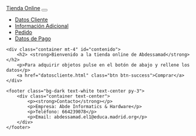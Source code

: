 <!DOCTYPE html>
<html lang="es">
<head>
    <meta charset="utf-8">
    <meta name="viewport" content="width=device-width, initial-scale=1">
    <link href="https://cdn.jsdelivr.net/npm/bootstrap@5.3.3/dist/css/bootstrap.min.css" rel="stylesheet">
    <script src="https://cdn.jsdelivr.net/npm/bootstrap@5.3.3/dist/js/bootstrap.bundle.min.js"></script>
    <link rel="stylesheet" href="index.css">
</head>
<body>
    <nav class="navbar navbar-expand-lg navbar-dark bg-dark">
        <div class="container">
            <a class="navbar-brand" href="#">Tienda Online</a>
            <button class="navbar-toggler" type="button" data-bs-toggle="collapse" data-bs-target="#navbarNav">
                <span class="navbar-toggler-icon"></span>
            </button>
            <div class="collapse navbar-collapse" id="navbarNav">
                <ul class="navbar-nav">
                    <li class="nav-item"><a class="nav-link disabled" id="cliente-tab" href="datosCliente.html">Datos Cliente</a></li>
                    <li class="nav-item"><a class="nav-link disabled" id="adicional-tab" href="infoadicional.html">Información Adicional</a></li>
                    <li class="nav-item"><a class="nav-link disabled" id="pedido-tab" href="pedido.html">Pedido</a></li>
                    <li class="nav-item"><a class="nav-link disabled" id="pago-tab" href="datospago.html">Datos de Pago</a></li>
                </ul>
            </div>
        </div>
    </nav>

    <div class="container mt-4" id="contenido">
        <h2> <strong>Bienvenido a la tienda online de Abdessamad</strong></h2> 
        <p>Para adquirir objetos pulse en el botón de abajo y rellene los datos</p> 
        <a href="datoscliente.html" class="btn btn-success">Comprar</a>
    </div>

    <footer class="bg-dark text-white text-center py-3">
        <div class="container text-center">
            <p><strong>Contacto</strong></p>
            <p>Empresa: Abde Informatics & Hardware</p>
            <p>Teléfono: 664239078</p>
            <p>Email: abdessamad.el1@educa.madrid.org</p>        
        </div>
    </footer>
</body>
</html>
